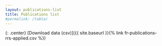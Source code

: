 ```yaml
---
layout: publications-list
title: Publications list
#permalink: /table/
---
```


{: .center}
[Download data (csv)]({{ site.baseurl }}{% link fr-publications-rrs-applied.csv %}) 


